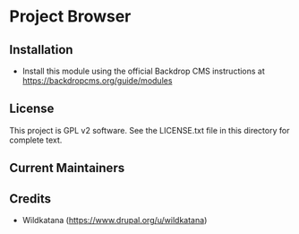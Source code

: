 Project Browser
=====



Installation
------------

- Install this module using the official Backdrop CMS instructions at
  https://backdropcms.org/guide/modules


License
-------

This project is GPL v2 software. See the LICENSE.txt file in this directory for
complete text.

Current Maintainers
-------------------


Credits
-------

- Wildkatana (https://www.drupal.org/u/wildkatana)
